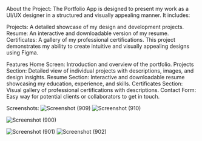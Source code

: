 About the Project:
The Portfolio App is designed to present my work as a UI/UX designer in a structured and visually appealing manner. It includes:

Projects: 
A detailed showcase of my design and development projects.
Resume: An interactive and downloadable version of my resume.
Certificates: A gallery of my professional certifications.
This project demonstrates my ability to create intuitive and visually appealing designs using Figma.

Features
Home Screen: Introduction and overview of the portfolio.
Projects Section: Detailed view of individual projects with descriptions, images, and design insights.
Resume Section: Interactive and downloadable resume showcasing my education, experience, and skills.
Certificates Section: Visual gallery of professional certifications with descriptions.
Contact Form: Easy way for potential clients or collaborators to get in touch.

Screenshots:
![Screenshot (909)](https://github.com/user-attachments/assets/3b4c23dd-22fd-4517-a158-3a3e9c446aa2)
![Screenshot (910)](https://github.com/user-attachments/assets/79248b80-2aa8-4fb6-b6d3-7671ae5935f6)


![Screenshot (900)](https://github.com/user-attachments/assets/54a56957-44b6-46ad-aa55-d9d8cef18c04)

![Screenshot (901)](https://github.com/user-attachments/assets/5e3d3288-84fe-47cb-be9b-676b28b0002f)
![Screenshot (902)](https://github.com/user-attachments/assets/7c43be77-90c0-4d93-a1e3-6cddc7f71f14)

